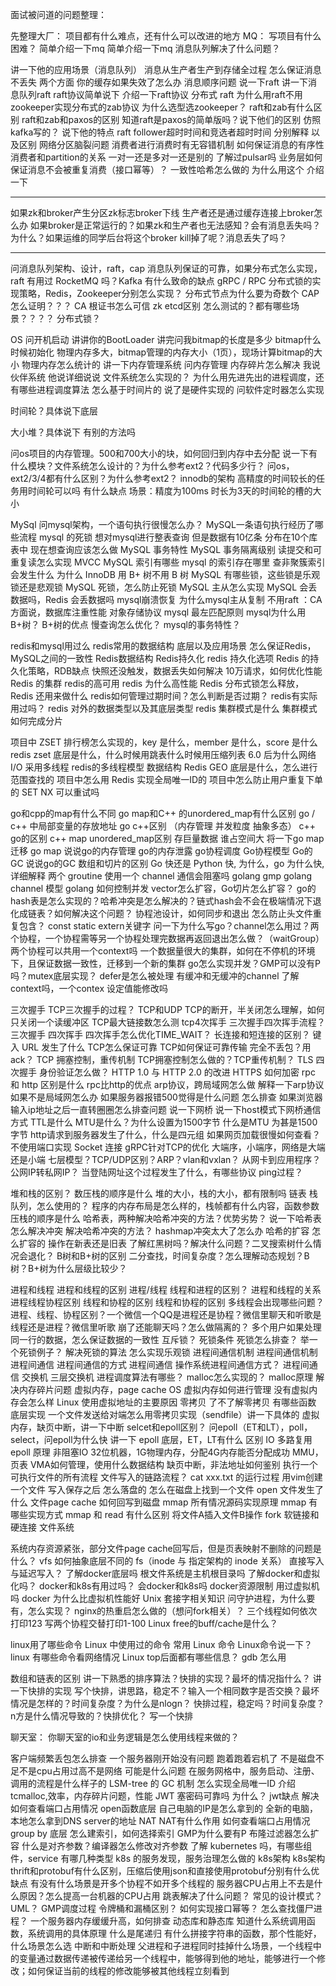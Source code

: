 面试被问道的问题整理：

先整理大厂：
项目都有什么难点，还有什么可以改进的地方
MQ：
写项目有什么困难？
简单介绍一下mq
简单介绍一下mq
消息队列解决了什么问题？



讲一下他的应用场景（消息队列）
消息从生产者生产到存储全过程
怎么保证消息不丢失 两个方面
你的缓存如果失效了怎么办
消息顺序问题
说一下raft
讲一下消息队列raft
raft协议简单说下
介绍一下raft协议
分布式 raft
为什么用raft不用zookeeper实现分布式的zab协议
为什么选型选zookeeper？
raft和zab有什么区别
raft和zab和paxos的区别
知道raft是paxos的简单版吗？说下他们的区别
仿照kafka写的？ 说下他的特点
raft follower超时时间和竞选者超时时间 分别解释 以及区别
网络分区脑裂问题
消费者进行消费时有无容错机制
如何保证消息的有序性
消费者和partition的关系 一对一还是多对一还是别的
了解过pulsar吗
业务层如何保证消息不会被重复消费（接口幂等）？
一致性哈希怎么做的 为什么用这个 介绍一下

------------------------------
如果zk和broker产生分区zk标志broker下线 生产者还是通过缓存连接上broker怎么办  如果broker是正常运行的？如果zk和生产者也无法感知？会有消息丢失吗？为什么？如果运维的同学后台将这个broker kill掉了呢？消息丢失了吗？

---------------------------------

问消息队列架构、设计，raft，cap
消息队列保证的可靠，如果分布式怎么实现，raft
有用过 RocketMQ 吗？Kafka 有什么致命的缺点
gRPC / RPC
分布式锁的实现策略，Redis，Zookeeper分别怎么实现？
分布式节点为什么要为奇数个
CAP怎么证明？？？
CA 根证书怎么可信
zk etcd区别
怎么测试的？都有哪些场景？？？？
分布式锁？



OS
问开机启动 
讲讲你的BootLoader
讲完问我bitmap的长度是多少
bitmap什么时候初始化
物理内存多大，bitmap管理的内存大小（1页），现场计算bitmap的大小
物理内存怎么统计的
讲一下内存管理系统
问内存管理 内存碎片怎么解决 我说伙伴系统 他说详细说说
文件系统怎么实现的？
为什么用先进先出的进程调度，还有哪些进程调度算法
怎么基于时间片的 说了是硬件实现的 问软件定时器怎么实现

时间轮？具体说下底层

大小堆？具体说下 有别的方法吗

问os项目的内存管理。500和700大小的块，如何回归到内存中去分配
说一下有什么模块？文件系统怎么设计的？为什么参考ext2？代码多少行？
问os，ext2/3/4都有什么区别？为什么参考ext2？
innodb的架构
高精度的时间较长的任务用时间轮可以吗 有什么缺点
场景：精度为100ms 时长为3天的时间轮的槽的大小













MySql 问mysql架构，一个语句执行很慢怎么办？
MySQL一条语句执行经历了哪些流程
mysql 的死锁
想对mysql进行整表查询 但是数据有10亿条 分布在10个库表中 现在想查询应该怎么做
MySQL 事务特性
MySQL 事务隔离级别
读提交和可重复读怎么实现 MVCC
MySQL 索引有哪些
mysql 的索引存在哪里
查非聚簇索引会发生什么
为什么 InnoDB 用 B+ 树不用 B 树
MySQL 有哪些锁，这些锁是乐观锁还是悲观锁
MySQL 死锁，怎么防止死锁
MySQL 主从怎么实现
MySQL 会丢数据吗，Redis 会丢数据吗
mysql崩溃恢复
为什么mysql主从复制 不用raft ：CA方面说，数据库注重性能
对象存储协议
mysql 最左匹配原则
mysql为什么用B+树？
B+树的优点
慢查询怎么优化？
mysql的事务特性？

redis和mysql用过么  redis常用的数据结构 底层以及应用场景
怎么保证Redis，MySQL之间的一致性
Redis数据结构
Redis持久化
redis 持久化选项
Redis 的持久化策略，RDB缺点
快照还没触发，数据丢失如何解决
10万请求，如何优化性能
Redis 的集群
redis的高可用
redis 为什么高性能
Redis 分布式锁怎么释放，Redis 还用来做什么
redis如何管理过期时间？怎么判断是否过期？
redis有实际用过吗？
redis 对外的数据类型以及其底层类型
redis 集群模式是什么
集群模式如何完成分片

项目中 ZSET 排行榜怎么实现的，key 是什么，member 是什么，score 是什么
redis zset 底层是什么，什么时候用跳表什么时候用压缩列表
6.0 后为什么网络 I/O 采用多线程
redis的多线程模型 数据结构
Redis GEO 底层是什么，怎么进行范围查找的
项目中怎么用 Redis 实现全局唯一ID的
项目中怎么防止用户重复下单的
SET NX 可以重试吗

go和cpp的map有什么不同
go map和C++ 的unordered_map有什么区别
go / c++ 中局部变量的存放地址
go c++区别 （内存管理 并发粒度 抽象多态）
c++ go的区别
c++ map unordered_map区别 存巨量数据 谁占空间大
将一下go map迁移
go map
说说go的内存管理
go的内存泄露
go协程调度
Go协程模型
Go的GC
说说go的GC
数组和切片的区别
Go 快还是 Python 快, 为什么，go 为什么快,详细解释
两个 groutine 使用一个 channel 通信会阻塞吗
golang gmp
golang channel 模型
golang 如何控制并发
vector怎么扩容，Go切片怎么扩容？
go的hash表是怎么实现的？哈希冲突是怎么解决的？链式hash会不会在极端情况下退化成链表？如何解决这个问题？
协程池设计，如何同步和退出
怎么防止头文件重复包含？
const static extern关键字
问一下为什么写go？channel怎么用过？两个协程，一个协程需等另一个协程处理完数据再返回退出怎么做？（waitGroup）两个协程可以共用一个context吗
一个数据量很大的集群，如何在不停机的环境下，且保证数据一致性，迁移到一个新的集群
go怎么实现并发？GMP可以没有P吗？mutex底层实现？
defer是怎么被处理
有缓冲和无缓冲的channel
了解context吗，一个contex 设定值能修改吗



三次握手
TCP三次握手的过程？
TCP和UDP
TCP的断开，半关闭怎么理解，如何只关闭一个读缓冲区
TCP最大链接数怎么测
tcp4次挥手
三次握手四次挥手流程？
三次握手 四次挥手
四次挥手怎么优化TIME_WAIT？
长连接和短连接的区别？
键入 URL 发生了什么
TCP怎么保证可靠
TCP如何保证可靠传输
完全不丢包？用ack？
TCP 拥塞控制，重传机制
TCP拥塞控制怎么做的？TCP重传机制？
TLS 四次握手
身份验证怎么做？
HTTP 1.0 与 HTTP 2.0 的改进
HTTPS 如何加密
rpc 和 http 区别是什么
rpc比http的优点
arp协议，跨局域网怎么做
解释一下arp协议 如果不是局域网怎么办
如果服务器报错500觉得是什么问题 怎么排查
如果浏览器输入ip地址之后一直转圈圈怎么排查问题
说一下网桥
说一下host模式下网桥通信方式
TTL是什么
MTU是什么？为什么设置为1500字节
什么是MTU  为甚是1500字节
http请求到服务器发生了什么，什么是四元组
如果网页加载很慢如何查看？
不使用端口实现 Socket 连接
gRPC针对TCP的优化
大端序，小端序，网络是大端还是小端
七层模型？TCP/UDP区别？ARP？vlan和vxlan？
从网卡到应用程序？公网IP转私网IP？
当登陆网址这个过程发生了什么，有哪些协议
ping过程？

堆和栈的区别？
数压栈的顺序是什么
堆的大小，栈的大小，都有限制吗
链表 栈 队列，怎么使用的？
程序的内存布局是怎么样的，栈帧都有什么内容，函数参数压栈的顺序是什么
哈希表，两种解决哈希冲突的方法？优势劣势？
说一下哈希表  怎么解决冲突
解决哈希冲突的方法？
hashmap冲突太大了怎么办
哈希的扩容 怎么扩容的 操作在新表还是旧表
了解红黑树吗？解决什么问题？二叉搜索树什么情况会退化？
B树和B+树的区别
二分查找，时间复杂度？怎么理解动态规划？B树？B+树为什么层级比较少？

进程和线程
进程和线程的区别
进程/线程
线程和进程的区别？
进程和线程的关系
进程线程协程区别
线程和协程的区别
线程和协程的区别
多线程会出现哪些问题？
进程、线程、协程区别？一个微信一个QQ是进程还是协程？微信里聊天和听歌是线程还是进程？微信里听歌 崩了还能聊天吗？怎么做隔离的？
多个用户如果处理同一行的数据，怎么保证数据的一致性
互斥锁？
死锁条件
死锁怎么排查？
举一个死锁例子？
解决死锁的算法
怎么实现乐观锁
进程间通信机制
进程间通信机制
进程间通信
进程间通信的方式
进程间通信
操作系统进程间通信方式？
进程间通信
交换机
三层交换机
进程调度算法有哪些？
malloc怎么实现的？
malloc原理
解决内存碎片问题
虚拟内存，page cache
OS 虚拟内存如何进行管理
没有虚拟内存会怎么样
Linux 使用虚拟地址的主要原因
零拷贝
了不了解零拷贝 有哪些函数 底层实现
一个文件发送给对端怎么用零拷贝实现（sendfile）讲一下具体的
虚拟内存，缺页中断，讲一下中断
selcet和epoll区别？
问epoll（ET和LT），poll，select，问epoll为什么快
讲一下 epoll 底层，ET，LT有什么 区别
IO 多路复用
epoll 原理
非阻塞IO
32位机器，1G物理内存，分配4G内存能否分配成功
 MMU，页表
 VMA如何管理，使用什么数据结构
 缺页中断，非法地址如何鉴别
 执行一个可执行文件的所有流程
文件写入的链路流程？
cat xxx.txt 的运行过程
用vim创建一个文件 写入保存之后 怎么落盘的
怎么在磁盘上找到一个文件
open 文件发生了什么
文件page cache 如何回写到磁盘
mmap 所有情况源码实现原理
mmap 有哪些实现方式
mmap 和 read 有什么区别
将文件A插入文件B操作
fork
软链接和硬连接
文件系统

系统内存资源紧张，部分文件page cache回写后，但是页表映射不删除的问题是什么？
vfs 如何抽象底层不同的 fs（inode 与 指定架构的 inode 关系）
直接写入与延迟写入？
了解docker底层吗   根文件系统是主机根目录吗
了解docker和虚拟化吗？
docker和k8s有用过吗？
会docker和k8s吗
docker资源限制
用过虚拟机吗
docker 为什么比虚拟机性能好
Unix 套接字相关知识
问守护进程，为什么要有，怎么实现？
nginx的热重启怎么做的（想问fork相关）？
三个线程如何依次打印123
写两个协程交替打印1-100
Linux free的buff/cache是什么？

linux用了哪些命令
Linux 中使用过的命令
常用 Linux 命令
Linux命令说一下？
linux 有哪些命令看网络情况
Linux top后面都有哪些信息？
gdb 怎么用

数组和链表的区别
讲一下熟悉的排序算法？快排的实现？最坏的情况指什么？
讲一下快排的实现
写个快排，讲思路，稳定不？输入一个相同数字是否交换？最坏情况是怎样的？时间复杂度？为什么是nlogn？
快排过程，稳定吗？时间复杂度？n方是什么情况导致的？快排优化？
写一个快排


聊天室：
你聊天室的io和业务逻辑是怎么使用线程来做的？

客户端频繁丢包怎么排查
一个服务器刚开始没有问题 跑着跑着宕机了 不是磁盘不足不是cpu占用过高不是网络  可能是什么问题
在服务网格中，服务启动、注册、调用的流程是什么样子的
LSM-tree 的 GC 机制
怎么实现全局唯一ID
介绍tcmalloc,效率，内存碎片问题，性能
JWT 塞密码可靠吗 为什么？
jwt缺点 解决
如何查看端口占用情况
open函数底层
自己电脑的IP是怎么拿到的
全新的电脑，本地怎么拿到DNS server的地址
NAT
NAT有什么作用
如何查看端口占用情况
group by 底层
怎么建索引，如何选择索引
GMP为什么要有P
布隆过滤器怎么扩容
什么是对齐参数？编译器怎么修改对齐参数
了解 kubernetes 吗，有哪些组件，service 有哪几种类型
k8s 的服务发现，服务治理怎么做的
k8s架构
k8s架构
thrift和protobuf有什么区别，压缩后使用json和直接使用protobuf分别有什么优缺点
有没有什么场景是开多个协程不如开多个线程的
服务器CPU占用上不去是什么原因？怎么提高一台机器的CPU占用
跳表解决了什么问题？
常见的设计模式？UML？
GMP调度过程
令牌桶和漏桶区别？
如何实现接口幂等？
怎么查找僵尸进程？
一个服务器内存缓缓升高，如何排查
动态库和静态库
知道什么系统调用函数，系统调用的具体原理
什么是尾递归
有什么拼接字符串的函数，那个性能好，什么场景怎么选
中断和中断处理
父进程和子进程同时挂掉什么场景，一个线程中的变量通过数据传递被传递给另一个线程中，能够得到他的地址，能够进行一个修改；如何保证当前的线程的修改能够被其他线程立刻看到

